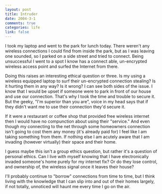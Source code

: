```yaml
--- 
layout: post
title: Intruder
date: 2004-3-1
comments: true
categories: life
link: false
---
```

I took my laptop and went to the park for lunch today. There weren't any wireless connections I could find from inside the park, but as I was leaving one sounded, so I parked on a side street and tried to connect. Being unsuccessful I went to a spot I know has a connect able, un-encrypted wireless access point and surfed the Internet from there.

Doing this raises an interesting ethical question or three. Is my using a wireless equipped laptop to surf their un-encrypted connection stealing? Is it hurting them in any way? Is it wrong? I can see both sides of the issue. I know that I would be upset if someone were to park in front of our house and use our connection. That's why I took the time and trouble to secure it. But the geeky, "I'm superior than you are", voice in my head says that if they didn't want me to use their connection they'd secure it.

If it were a restaurant or coffee shop that provided free wireless internet then I would have no compunction about using their "service." And even though my connecting to the net through some homeowners connection isn't going to cost them any money (it's already paid for) I feel like I am taking something from them. If nothing else I am acutely aware that I am invading (however virtually) their space and their home.

I guess maybe this isn't a group ethics question, but rather it's a question of personal ethics. Can I live with myself knowing that I have electronically invaded someone's home purely for my internet fix? Or do they lose control, and ownership of, the wireless signal once it leaves their house?

I'll probably continue to "borrow" connections from time to time, but I think living with the knowledge that I can slip into and out of their homes largely, if not totally, unnoticed will haunt me every time I go on the air.

